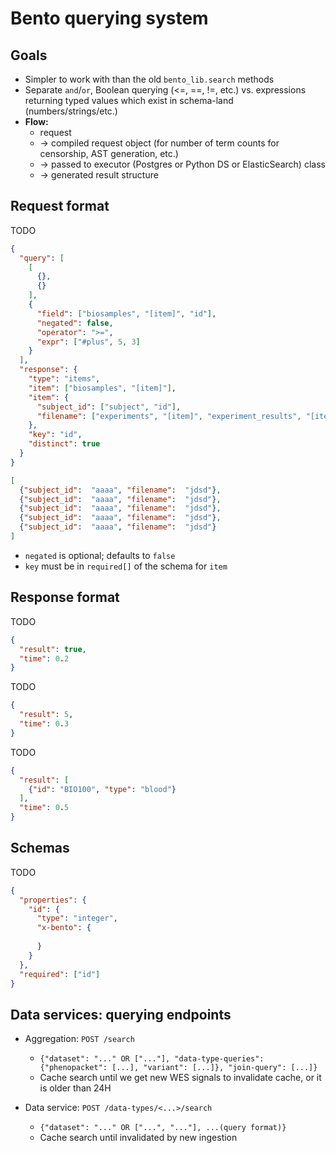 # Bento querying system

## Goals

* Simpler to work with than the old `bento_lib.search` methods
* Separate `and`/`or`, Boolean querying (<=, ==, !=, etc.) vs. expressions returning typed values 
  which exist in schema-land (numbers/strings/etc.)
* **Flow:** 
   * request 
   * -> compiled request object (for number of term counts for censorship, AST generation, etc.) 
   * -> passed to executor (Postgres or Python DS or ElasticSearch) class 
   * -> generated result structure


## Request format

TODO

```json
{
  "query": [
    [
      {},
      {}
    ],
    {
      "field": ["biosamples", "[item]", "id"],
      "negated": false,
      "operator": ">=",
      "expr": ["#plus", 5, 3]
    }
  ],
  "response": {
    "type": "items",
    "item": ["biosamples", "[item]"],
    "item": {
      "subject_id": ["subject", "id"],
      "filename": ["experiments", "[item]", "experiment_results", "[item]", "file_name"]
    },
    "key": "id",
    "distinct": true
  }
}
```

```json
[
  {"subject_id":  "aaaa", "filename":  "jdsd"},
  {"subject_id":  "aaaa", "filename":  "jdsd"},
  {"subject_id":  "aaaa", "filename":  "jdsd"},
  {"subject_id":  "aaaa", "filename":  "jdsd"},
  {"subject_id":  "aaaa", "filename":  "jdsd"}
]
```

* `negated` is optional; defaults to `false`
* `key` must be in `required[]` of the schema for `item`


## Response format

TODO

```json
{
  "result": true,
  "time": 0.2
}
```

TODO

```json
{
  "result": 5,
  "time": 0.3
}
```

TODO

```json
{
  "result": [
    {"id": "BIO100", "type": "blood"}
  ],
  "time": 0.5
}
```


## Schemas

TODO

```json
{
  "properties": {
    "id": {
      "type": "integer",
      "x-bento": {
        
      }
    }
  },
  "required": ["id"]
}
```


## Data services: querying endpoints

* Aggregation: `POST /search`
  * `{"dataset": "..." OR ["..."], "data-type-queries": {"phenopacket": [...], "variant": [...]}, "join-query": [...]}`
  * Cache search until we get new WES signals to invalidate cache, or it is older than 24H

* Data service: `POST /data-types/<...>/search`
  * `{"dataset": "..." OR ["...", "..."], ...(query format)}`
  * Cache search until invalidated by new ingestion
